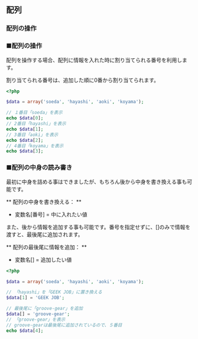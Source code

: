 ## 配列
### 配列の操作

### ■配列の操作

配列を操作する場合、配列に情報を入れた時に割り当てられる番号を利用します。

割り当てられる番号は、追加した順に0番から割り当てられます。

```php
<?php

$data = array('soeda', 'hayashi', 'aoki', 'koyama');

// １番目「soeda」を表示
echo $data[0];
// 2番目「hayashi」を表示
echo $data[1];
// 3番目「aoki」を表示
echo $data[2];
// 4番目「koyama」を表示
echo $data[3];
```

### ■配列の中身の読み書き

最初に中身を詰める事はできましたが、もちろん後から中身を書き換える事も可能です。

** 配列の中身を書き換える： **

* 変数名[番号] = 中に入れたい値

また、後から情報を追加する事も可能です。番号を指定せずに、[]のみで情報を渡すと、最後尾に追加されます。

** 配列の最後尾に情報を追加： **

* 変数名[] = 追加したい値



```php
<?php

$data = array('soeda', 'hayashi', 'aoki', 'koyama');

// 「hayashi」を「GEEK JOB」に置き換える
$data[1] = 'GEEK JOB';

// 最後尾に「groove-gear」を追加
$data[] = 'groove-gear';
// 「groove-gear」を表示
// groove-gearは最後尾に追加されているので、５番目
echo $data[4];

```

